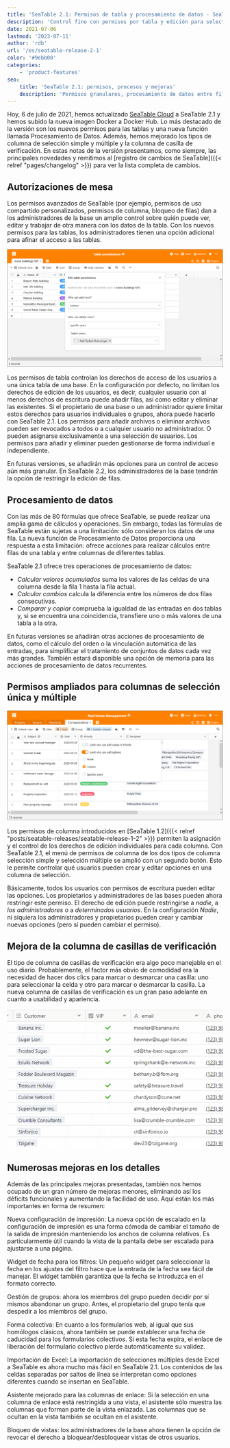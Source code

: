```yaml
---
title: 'SeaTable 2.1: Permisos de tabla y procesamiento de datos - SeaTable'
description: 'Control fino con permisos por tabla y edición para selectores; procesa datos acumulados y diferencias entre filas/tablas, opciones de select restringidas, casillas más cómodas, importación avanzada de Excel, mejor grupo y filtros smart. Todo para equipos productivos y análisis eficiente.'
date: 2021-07-06
lastmod: '2023-07-11'
author: 'rdb'
url: '/es/seatable-release-2-1'
color: '#9ebb00'
categories:
    - 'product-features'
seo:
    title: 'SeaTable 2.1: permisos, procesos y mejoras'
    description: 'Permisos granulares, procesamiento de datos entre filas, opciones restringidas y casillas mejoradas — SeaTable 2.1 da más control.'
---
```


Hoy, 6 de julio de 2021, hemos actualizado [SeaTable Cloud](https://cloud.seatable.io) a SeaTable 2.1 y hemos subido la nueva imagen Docker a Docker Hub. Lo más destacado de la versión son los nuevos permisos para las tablas y una nueva función llamada Procesamiento de Datos. Además, hemos mejorado los tipos de columna de selección simple y múltiple y la columna de casilla de verificación. En estas notas de la versión presentamos, como siempre, las principales novedades y remitimos al [registro de cambios de SeaTable]({{< relref "pages/changelog" >}}) para ver la lista completa de cambios.

## Autorizaciones de mesa

Los permisos avanzados de SeaTable (por ejemplo, permisos de uso compartido personalizados, permisos de columna, bloqueo de filas) dan a los administradores de la base un amplio control sobre quién puede ver, editar y trabajar de otra manera con los datos de la tabla. Con los nuevos permisos para las tablas, los administradores tienen una opción adicional para afinar el acceso a las tablas.

![SeaTable 2.1: Permisos de la tabla](TablePermissions.png)

Los permisos de tabla controlan los derechos de acceso de los usuarios a una única tabla de una base. En la configuración por defecto, no limitan los derechos de edición de los usuarios, es decir, cualquier usuario con al menos derechos de escritura puede añadir filas, así como editar y eliminar las existentes. Si el propietario de una base o un administrador quiere limitar estos derechos para usuarios individuales o grupos, ahora puede hacerlo con SeaTable 2.1. Los permisos para añadir archivos o eliminar archivos pueden ser revocados a todos o a cualquier usuario no administrador. O pueden asignarse exclusivamente a una selección de usuarios. Los permisos para añadir y eliminar pueden gestionarse de forma individual e independiente.

En futuras versiones, se añadirán más opciones para un control de acceso aún más granular. En SeaTable 2.2, los administradores de la base tendrán la opción de restringir la edición de filas.

## Procesamiento de datos

Con las más de 80 fórmulas que ofrece SeaTable, se puede realizar una amplia gama de cálculos y operaciones. Sin embargo, todas las fórmulas de SeaTable están sujetas a una limitación: sólo consideran los datos de una fila. La nueva función de Procesamiento de Datos proporciona una respuesta a esta limitación: ofrece acciones para realizar cálculos entre filas de una tabla y entre columnas de diferentes tablas.

SeaTable 2.1 ofrece tres operaciones de procesamiento de datos:

- _Calcular valores acumulados_ suma los valores de las celdas de una columna desde la fila 1 hasta la fila actual.
- _Calcular cambios_ calcula la diferencia entre los números de dos filas consecutivas.
- _Comparar y copiar_ comprueba la igualdad de las entradas en dos tablas y, si se encuentra una coincidencia, transfiere uno o más valores de una tabla a la otra.

En futuras versiones se añadirán otras acciones de procesamiento de datos, como el cálculo del orden o la vinculación automática de las entradas, para simplificar el tratamiento de conjuntos de datos cada vez más grandes. También estará disponible una opción de memoria para las acciones de procesamiento de datos recurrentes.

## Permisos ampliados para columnas de selección única y múltiple

![SeaTable 2.1: Permisos avanzados para columnas de selección simple y múltiple](Advanced-column-permissions.png)

Los permisos de columna introducidos en [SeaTable 1.2]({{< relref "posts/seatable-releases/seatable-release-1-2" >}}) permiten la asignación y el control de los derechos de edición individuales para cada columna. Con SeaTable 2.1, el menú de permisos de columna de los dos tipos de columna selección simple y selección múltiple se amplió con un segundo botón. Esto le permite controlar qué usuarios pueden crear y editar opciones en una columna de selección.

Básicamente, todos los usuarios con permisos de escritura pueden editar las opciones. Los propietarios y administradores de las bases pueden ahora restringir este permiso. El derecho de edición puede restringirse a _nadie_, a _los administradores_ o a _determinados usuarios_. En la configuración _Nadie_, ni siquiera los administradores y propietarios pueden crear y cambiar nuevas opciones (pero sí pueden cambiar el permiso).

## Mejora de la columna de casillas de verificación

El tipo de columna de casillas de verificación era algo poco manejable en el uso diario. Probablemente, el factor más obvio de comodidad era la necesidad de hacer dos clics para marcar o desmarcar una casilla: uno para seleccionar la celda y otro para marcar o desmarcar la casilla. La nueva columna de casillas de verificación es un gran paso adelante en cuanto a usabilidad y apariencia.

![SeaTable 2.1: Mejora de la columna de casillas de verificación](cf832ed6ec4f5a75c69d663818552e94ec9b7cb1.gif)

## Numerosas mejoras en los detalles

Además de las principales mejoras presentadas, también nos hemos ocupado de un gran número de mejoras menores, eliminando así los déficits funcionales y aumentando la facilidad de uso. Aquí están los más importantes en forma de resumen:

Nueva configuración de impresión: La nueva opción de escalado en la configuración de impresión es una forma cómoda de cambiar el tamaño de la salida de impresión manteniendo los anchos de columna relativos. Es particularmente útil cuando la vista de la pantalla debe ser escalada para ajustarse a una página.

Widget de fecha para los filtros: Un pequeño widget para seleccionar la fecha en los ajustes del filtro hace que la entrada de la fecha sea fácil de manejar. El widget también garantiza que la fecha se introduzca en el formato correcto.

Gestión de grupos: ahora los miembros del grupo pueden decidir por sí mismos abandonar un grupo. Antes, el propietario del grupo tenía que despedir a los miembros del grupo.

Forma colectiva: En cuanto a los formularios web, al igual que sus homólogos clásicos, ahora también se puede establecer una fecha de caducidad para los formularios colectivos. Si esta fecha expira, el enlace de liberación del formulario colectivo pierde automáticamente su validez.

Importación de Excel: La importación de selecciones múltiples desde Excel a SeaTable es ahora mucho más fácil en SeaTable 2.1. Los contenidos de las celdas separadas por saltos de línea se interpretan como opciones diferentes cuando se insertan en SeaTable.

Asistente mejorado para las columnas de enlace: Si la selección en una columna de enlace está restringida a una vista, el asistente sólo muestra las columnas que forman parte de la vista enlazada. Las columnas que se ocultan en la vista también se ocultan en el asistente.

Bloqueo de vistas: los administradores de la base ahora tienen la opción de revocar el derecho a bloquear/desbloquear vistas de otros usuarios.
